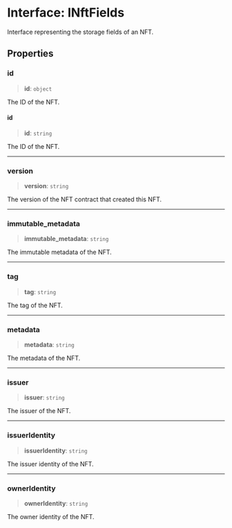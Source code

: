 # Interface: INftFields

Interface representing the storage fields of an NFT.

## Properties

### id

> **id**: `object`

The ID of the NFT.

#### id

> **id**: `string`

The ID of the NFT.

***

### version

> **version**: `string`

The version of the NFT contract that created this NFT.

***

### immutable\_metadata

> **immutable\_metadata**: `string`

The immutable metadata of the NFT.

***

### tag

> **tag**: `string`

The tag of the NFT.

***

### metadata

> **metadata**: `string`

The metadata of the NFT.

***

### issuer

> **issuer**: `string`

The issuer of the NFT.

***

### issuerIdentity

> **issuerIdentity**: `string`

The issuer identity of the NFT.

***

### ownerIdentity

> **ownerIdentity**: `string`

The owner identity of the NFT.
